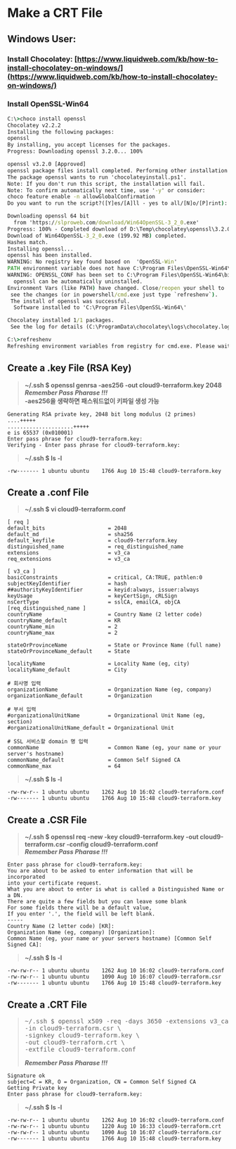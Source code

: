 # Make a CRT File

## Windows User: 

### Install Chocolatey: [https://www.liquidweb.com/kb/how-to-install-chocolatey-on-windows/](https://www.liquidweb.com/kb/how-to-install-chocolatey-on-windows/)

### Install OpenSSL-Win64
```cmd
C:\>choco install openssl
Chocolatey v2.2.2
Installing the following packages:
openssl
By installing, you accept licenses for the packages.
Progress: Downloading openssl 3.2.0... 100%

openssl v3.2.0 [Approved]
openssl package files install completed. Performing other installation steps.
The package openssl wants to run 'chocolateyinstall.ps1'.
Note: If you don't run this script, the installation will fail.
Note: To confirm automatically next time, use '-y' or consider:
choco feature enable -n allowGlobalConfirmation
Do you want to run the script?([Y]es/[A]ll - yes to all/[N]o/[P]rint): A

Downloading openssl 64 bit
  from 'https://slproweb.com/download/Win64OpenSSL-3_2_0.exe'
Progress: 100% - Completed download of D:\Temp\chocolatey\openssl\3.2.0\Win64OpenSSL-3_2_0.exe (199.92 MB).
Download of Win64OpenSSL-3_2_0.exe (199.92 MB) completed.
Hashes match.
Installing openssl...
openssl has been installed.
WARNING: No registry key found based on  'OpenSSL-Win'
PATH environment variable does not have C:\Program Files\OpenSSL-Win64\bin in it. Adding...
WARNING: OPENSSL_CONF has been set to C:\Program Files\OpenSSL-Win64\bin\openssl.cfg
  openssl can be automatically uninstalled.
Environment Vars (like PATH) have changed. Close/reopen your shell to
 see the changes (or in powershell/cmd.exe just type `refreshenv`).
 The install of openssl was successful.
  Software installed to 'C:\Program Files\OpenSSL-Win64\'

Chocolatey installed 1/1 packages.
 See the log for details (C:\ProgramData\chocolatey\logs\chocolatey.log).

C:\>refreshenv
Refreshing environment variables from registry for cmd.exe. Please wait...Finished..
```

## Create a .key File (RSA Key)

> **~/.ssh $ openssl genrsa -aes256 -out cloud9-terraform.key 2048** \
> **_Remember Pass Pharase !!!_** \
> **-aes256을 생략하면 패스워드없이 키파일 생성 가능**
```
Generating RSA private key, 2048 bit long modulus (2 primes)
....+++++
.....................+++++
e is 65537 (0x010001)
Enter pass phrase for cloud9-terraform.key:
Verifying - Enter pass phrase for cloud9-terraform.key:
```

> **~/.ssh $ ls -l**
```
-rw------- 1 ubuntu ubuntu    1766 Aug 10 15:48 cloud9-terraform.key
```

## Create a .conf File

> **~/.ssh $ vi cloud9-terraform.conf**
```
[ req ]
default_bits                    = 2048
default_md                      = sha256
default_keyfile                 = cloud9-terraform.key
distinguished_name              = req_distinguished_name
extensions                      = v3_ca
req_extensions                  = v3_ca
 
[ v3_ca ]
basicConstraints                = critical, CA:TRUE, pathlen:0
subjectKeyIdentifier            = hash
##authorityKeyIdentifier        = keyid:always, issuer:always
keyUsage                        = keyCertSign, cRLSign
nsCertType                      = sslCA, emailCA, objCA
[req_distinguished_name ]
countryName                     = Country Name (2 letter code)
countryName_default             = KR
countryName_min                 = 2
countryName_max                 = 2

stateOrProvinceName             = State or Province Name (full name)
stateOrProvinceName_default     = State

localityName                    = Locality Name (eg, city)
localityName_default            = City

# 회사명 입력
organizationName                = Organization Name (eg, company)
organizationName_default        = Organization
 
# 부서 입력
#organizationalUnitName         = Organizational Unit Name (eg, section)
#organizationalUnitName_default = Organizational Unit
 
# SSL 서비스할 domain 명 입력
commonName                      = Common Name (eg, your name or your server's hostname)
commonName_default              = Common Self Signed CA
commonName_max                  = 64 
```

> **~/.ssh $ ls -l**
```
-rw-rw-r-- 1 ubuntu ubuntu    1262 Aug 10 16:02 cloud9-terraform.conf
-rw------- 1 ubuntu ubuntu    1766 Aug 10 15:48 cloud9-terraform.key
```

## Create a .CSR File

> **~/.ssh $ openssl req -new -key cloud9-terraform.key -out cloud9-terraform.csr -config cloud9-terraform.conf** \
> **_Remember Pass Pharase !!!_**
```
Enter pass phrase for cloud9-terraform.key:
You are about to be asked to enter information that will be incorporated
into your certificate request.
What you are about to enter is what is called a Distinguished Name or a DN.
There are quite a few fields but you can leave some blank
For some fields there will be a default value,
If you enter '.', the field will be left blank.
-----
Country Name (2 letter code) [KR]:
Organization Name (eg, company) [Organization]:
Common Name (eg, your name or your servers hostname) [Common Self Signed CA]:
```

> **~/.ssh $ ls -l**
```
-rw-rw-r-- 1 ubuntu ubuntu    1262 Aug 10 16:02 cloud9-terraform.conf
-rw-rw-r-- 1 ubuntu ubuntu    1090 Aug 10 16:07 cloud9-terraform.csr
-rw------- 1 ubuntu ubuntu    1766 Aug 10 15:48 cloud9-terraform.key
```

## Create a .CRT File

>  <pre>~/.ssh $ openssl x509 -req -days 3650 -extensions v3_ca -set_serial 1 \
> -in cloud9-terraform.csr \
> -signkey cloud9-terraform.key \
> -out cloud9-terraform.crt \
> -extfile cloud9-terraform.conf </pre>
> **_Remember Pass Pharase !!!_**

```
Signature ok
subject=C = KR, O = Organization, CN = Common Self Signed CA
Getting Private key
Enter pass phrase for cloud9-terraform.key:
```

> **~/.ssh $ ls -l**
```
-rw-rw-r-- 1 ubuntu ubuntu    1262 Aug 10 16:02 cloud9-terraform.conf
-rw-rw-r-- 1 ubuntu ubuntu    1220 Aug 10 16:33 cloud9-terraform.crt
-rw-rw-r-- 1 ubuntu ubuntu    1090 Aug 10 16:07 cloud9-terraform.csr
-rw------- 1 ubuntu ubuntu    1766 Aug 10 15:48 cloud9-terraform.key
```
